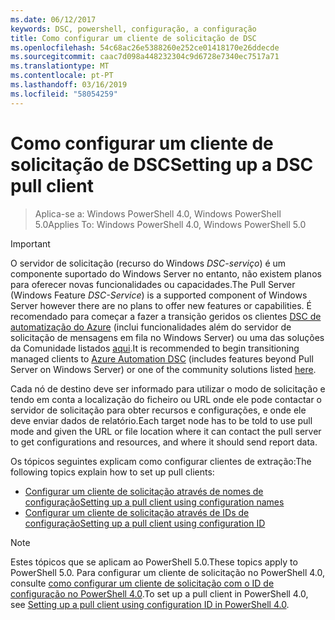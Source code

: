 ```yaml
---
ms.date: 06/12/2017
keywords: DSC, powershell, configuração, a configuração
title: Como configurar um cliente de solicitação de DSC
ms.openlocfilehash: 54c68ac26e5388260e252ce01418170e26ddecde
ms.sourcegitcommit: caac7d098a448232304c9d6728e7340ec7517a71
ms.translationtype: MT
ms.contentlocale: pt-PT
ms.lasthandoff: 03/16/2019
ms.locfileid: "58054259"
---
```

# <a name="setting-up-a-dsc-pull-client"></a><span data-ttu-id="00083-103">Como configurar um cliente de solicitação de DSC</span><span class="sxs-lookup"><span data-stu-id="00083-103">Setting up a DSC pull client</span></span>

> <span data-ttu-id="00083-104">Aplica-se a: Windows PowerShell 4.0, Windows PowerShell 5.0</span><span class="sxs-lookup"><span data-stu-id="00083-104">Applies To: Windows PowerShell 4.0, Windows PowerShell 5.0</span></span>

> [!IMPORTANT]
> <span data-ttu-id="00083-105">O servidor de solicitação (recurso do Windows *DSC-serviço*) é um componente suportado do Windows Server no entanto, não existem planos para oferecer novas funcionalidades ou capacidades.</span><span class="sxs-lookup"><span data-stu-id="00083-105">The Pull Server (Windows Feature *DSC-Service*) is a supported component of Windows Server however there are no plans to offer new features or capabilities.</span></span> <span data-ttu-id="00083-106">É recomendado para começar a fazer a transição geridos os clientes [DSC de automatização do Azure](/azure/automation/automation-dsc-getting-started) (inclui funcionalidades além do servidor de solicitação de mensagens em fila no Windows Server) ou uma das soluções da Comunidade listados [aqui](pullserver.md#community-solutions-for-pull-service).</span><span class="sxs-lookup"><span data-stu-id="00083-106">It is recommended to begin transitioning managed clients to [Azure Automation DSC](/azure/automation/automation-dsc-getting-started) (includes features beyond Pull Server on Windows Server) or one of the community solutions listed [here](pullserver.md#community-solutions-for-pull-service).</span></span>

<span data-ttu-id="00083-107">Cada nó de destino deve ser informado para utilizar o modo de solicitação e tendo em conta a localização do ficheiro ou URL onde ele pode contactar o servidor de solicitação para obter recursos e configurações, e onde ele deve enviar dados de relatório.</span><span class="sxs-lookup"><span data-stu-id="00083-107">Each target node has to be told to use pull mode and given the URL or file location where it can contact the pull server to get configurations and resources, and where it should send report data.</span></span>

<span data-ttu-id="00083-108">Os tópicos seguintes explicam como configurar clientes de extração:</span><span class="sxs-lookup"><span data-stu-id="00083-108">The following topics explain how to set up pull clients:</span></span>

* [<span data-ttu-id="00083-109">Configurar um cliente de solicitação através de nomes de configuração</span><span class="sxs-lookup"><span data-stu-id="00083-109">Setting up a pull client using configuration names</span></span>](pullClientConfigNames.md)
* [<span data-ttu-id="00083-110">Configurar um cliente de solicitação através de IDs de configuração</span><span class="sxs-lookup"><span data-stu-id="00083-110">Setting up a pull client using configuration ID</span></span>](pullClientConfigID.md)

> [!NOTE]
> <span data-ttu-id="00083-111">Estes tópicos que se aplicam ao PowerShell 5.0.</span><span class="sxs-lookup"><span data-stu-id="00083-111">These topics apply to PowerShell 5.0.</span></span> <span data-ttu-id="00083-112">Para configurar um cliente de solicitação no PowerShell 4.0, consulte [como configurar um cliente de solicitação com o ID de configuração no PowerShell 4.0](pullClientConfigID4.md).</span><span class="sxs-lookup"><span data-stu-id="00083-112">To set up a pull client in PowerShell 4.0, see [Setting up a pull client using configuration ID in PowerShell 4.0](pullClientConfigID4.md).</span></span>